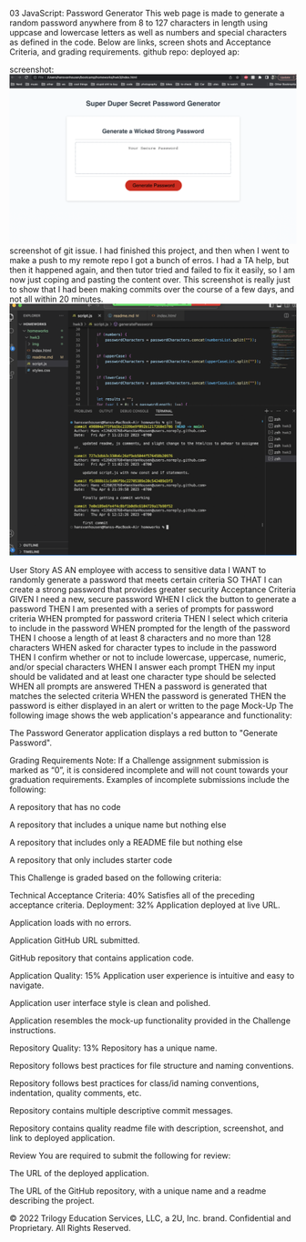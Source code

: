 03 JavaScript: Password Generator
This web page is made to generate a random password anywhere from 8 to 127 characters in length using uppcase and lowercase letters as well as numbers and special characters as defined in the code. Below are links, screen shots and Acceptance Criteria, and grading requirements. 
github repo: 
deployed ap:

screenshot: ![img](./img/SS.png)
screenshot of git issue. I had finished this project, and then when I went to make a push to my remote repo I got a bunch of erros. I had a TA help, but then it happened again, and then  tutor tried and failed to fix it easily, so I am now just coping and pasting the content over. This screenshot is really just to show that I had been making commits over the course of a few days, and not all within 20 minutes. 
![img](./img/Screen%20Shot%202023-04-07%20at%2013.11.15.png)


User Story
AS AN employee with access to sensitive data
I WANT to randomly generate a password that meets certain criteria
SO THAT I can create a strong password that provides greater security
Acceptance Criteria
GIVEN I need a new, secure password
WHEN I click the button to generate a password
THEN I am presented with a series of prompts for password criteria
WHEN prompted for password criteria
THEN I select which criteria to include in the password
WHEN prompted for the length of the password
THEN I choose a length of at least 8 characters and no more than 128 characters
WHEN asked for character types to include in the password
THEN I confirm whether or not to include lowercase, uppercase, numeric, and/or special characters
WHEN I answer each prompt
THEN my input should be validated and at least one character type should be selected
WHEN all prompts are answered
THEN a password is generated that matches the selected criteria
WHEN the password is generated
THEN the password is either displayed in an alert or written to the page
Mock-Up
The following image shows the web application's appearance and functionality:

The Password Generator application displays a red button to "Generate Password".

Grading Requirements
Note: If a Challenge assignment submission is marked as “0”, it is considered incomplete and will not count towards your graduation requirements. Examples of incomplete submissions include the following:

A repository that has no code

A repository that includes a unique name but nothing else

A repository that includes only a README file but nothing else

A repository that only includes starter code

This Challenge is graded based on the following criteria:

Technical Acceptance Criteria: 40%
Satisfies all of the preceding acceptance criteria.
Deployment: 32%
Application deployed at live URL.

Application loads with no errors.

Application GitHub URL submitted.

GitHub repository that contains application code.

Application Quality: 15%
Application user experience is intuitive and easy to navigate.

Application user interface style is clean and polished.

Application resembles the mock-up functionality provided in the Challenge instructions.

Repository Quality: 13%
Repository has a unique name.

Repository follows best practices for file structure and naming conventions.

Repository follows best practices for class/id naming conventions, indentation, quality comments, etc.

Repository contains multiple descriptive commit messages.

Repository contains quality readme file with description, screenshot, and link to deployed application.

Review
You are required to submit the following for review:

The URL of the deployed application.

The URL of the GitHub repository, with a unique name and a readme describing the project.

© 2022 Trilogy Education Services, LLC, a 2U, Inc. brand. Confidential and Proprietary. All Rights Reserved.